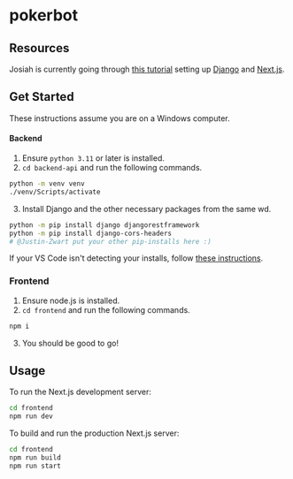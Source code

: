 # pokerbot

## Resources

Josiah is currently going through [this tutorial](https://dev.to/koladev/building-a-fullstack-application-with-django-django-rest-nextjs-3e26) setting up [Django](https://www.djangoproject.com/) and [Next.js](https://nextjs.org/).

## Get Started

These instructions assume you are on a Windows computer.

#### Backend

1. Ensure `python 3.11` or later is installed.
2. `cd backend-api` and run the following commands.

```bash
python -m venv venv
./venv/Scripts/activate
```

3. Install Django and the other necessary packages from the same wd.

```bash
python -m pip install django djangorestframework
python -m pip install django-cors-headers
# @Justin-Zwart put your other pip-installs here :)
```

If your VS Code isn't detecting your installs, follow [these instructions](https://stackoverflow.com/questions/66869413/visual-studio-code-does-not-detect-virtual-environments).

### Frontend

1. Ensure node.js is installed.
2. `cd frontend` and run the following commands.

```bash
npm i
```

3. You should be good to go!

## Usage

To run the Next.js development server:

```bash
cd frontend
npm run dev
```

To build and run the production Next.js server:

```bash
cd frontend
npm run build
npm run start
```
